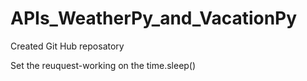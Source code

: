 # APIs_WeatherPy_and_VacationPy

Created Git Hub reposatory

Set the reuquest-working on the time.sleep() 
